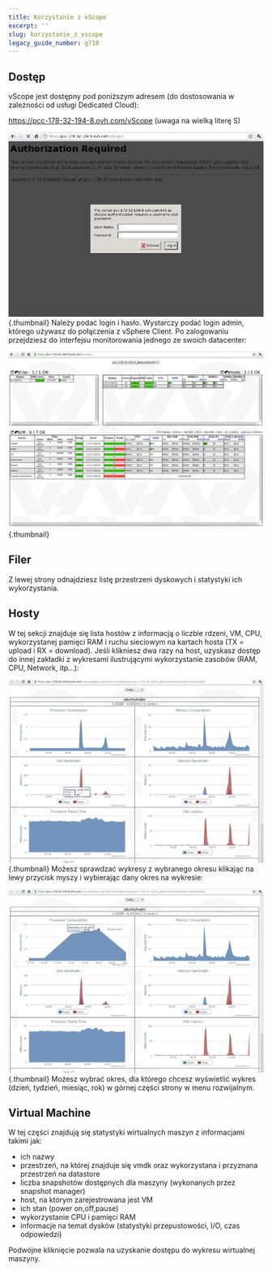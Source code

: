 ```yaml
---
title: Korzystanie z vScope
excerpt: ''
slug: korzystanie_z_vscope
legacy_guide_number: g718
---
```



## Dostęp
vScope jest dostępny pod poniższym adresem (do dostosowania w zależności od usługi Dedicated Cloud):

https://pcc-178-32-194-8.ovh.com/vScope (uwaga na wielką literę S)

![](images/img_368.jpg){.thumbnail}
Należy podać login i hasło. Wystarczy podać login admin, którego używasz do połączenia z vSphere Client. Po zalogowaniu przejdziesz do interfejsu monitorowania jednego ze swoich datacenter:

![](images/img_364.jpg){.thumbnail}


## Filer
Z lewej strony odnajdziesz listę przestrzeni dyskowych i statystyki ich wykorzystania.


## Hosty
W tej sekcji znajduje się lista hostów z informacją o liczbie rdzeni, VM, CPU, wykorzystanej pamięci RAM i ruchu sieciowym na kartach hosta (TX = upload i RX = download).
Jeśli klikniesz dwa razy na host, uzyskasz dostęp do innej zakładki z wykresami ilustrującymi wykorzystanie zasobów (RAM, CPU, Network, itp...):

![](images/img_366.jpg){.thumbnail}
Możesz sprawdzać wykresy z wybranego okresu klikając na lewy przycisk myszy i wybierając dany okres na wykresie:

![](images/img_367.jpg){.thumbnail}
Możesz wybrać okres, dla którego chcesz wyświetlić wykres (dzień, tydzień, miesiąc, rok) w górnej części strony w menu rozwijalnym.


## Virtual Machine
W tej części znajdują się statystyki wirtualnych maszyn z informacjami takimi jak:

- ich nazwy
- przestrzeń, na której znajduje się vmdk oraz wykorzystana i przyznana przestrzeń na datastore
- liczba snapshotów dostępnych dla maszyny (wykonanych przez  snapshot manager)
- host, na którym zarejestrowana jest VM
- ich stan (power on,off,pause)
- wykorzystanie CPU i pamięci RAM
- informacje na temat dysków (statystyki przepustowości, I/O, czas odpowiedzi)


Podwójne kliknięcie pozwala na uzyskanie dostępu do wykresu wirtualnej maszyny.

